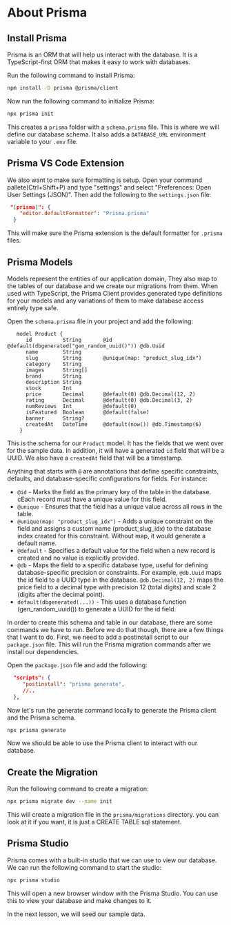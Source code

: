 # About Prisma

## Install Prisma

Prisma is an ORM that will help us interact with the database. It is a TypeScript-first ORM that makes it easy to work with databases.

Run the following command to install Prisma:

```bash
npm install -D prisma @prisma/client
```

Now run the following command to initialize Prisma:

```bash
npx prisma init
```

This creates a `prisma` folder with a `schema.prisma` file. This is where we will define our database schema. It also adds a `DATABASE_URL` environment variable to your `.env` file.

## Prisma VS Code Extension

We also want to make sure formatting is setup. Open your command pallete(Ctrl+Shift+P) and type "settings" and select "Preferences: Open User Settings (JSON)". Then add the following to the `settings.json` file:

```json
 "[prisma]": {
    "editor.defaultFormatter": "Prisma.prisma"
  }
```

This will make sure the Prisma extension is the default formatter for `.prisma` files.

## Prisma Models

Models represent the entities of our application domain, They also map to the tables of our database and we create our migrations from them. When used with TypeScript, the Prisma Client provides generated type definitions for your models and any variations of them to make database access entirely type safe.

Open the `schema.prisma` file in your project and add the following:

```prisma
   model Product {
      id          String       @id @default(dbgenerated("gen_random_uuid()")) @db.Uuid
      name        String
      slug        String       @unique(map: "product_slug_idx")
      category    String
      images      String[]
      brand       String
      description String
      stock       Int
      price       Decimal      @default(0) @db.Decimal(12, 2)
      rating      Decimal      @default(0) @db.Decimal(3, 2)
      numReviews  Int          @default(0)
      isFeatured  Boolean      @default(false)
      banner      String?
      createdAt   DateTime     @default(now()) @db.Timestamp(6)
    }
```

This is the schema for our `Product` model. It has the fields that we went over for the sample data. In addition, it will have a generated `id` field that will be a UUID. We also have a `createdAt` field that will be a timestamp.

Anything that starts with `@` are annotations that define specific constraints, defaults, and database-specific configurations for fields. For instance:

- `@id` - Marks the field as the primary key of the table in the database. cEach record must have a unique value for this field.
- `@unique` - Ensures that the field has a unique value across all rows in the table.
- `@unique(map: "product_slug_idx")` - Adds a unique constraint on the field and assigns a custom name (product_slug_idx) to the database index created for this constraint. Without map, it would generate a default name.
- `@default` - Specifies a default value for the field when a new record is created and no value is explicitly provided.
- `@db` - Maps the field to a specific database type, useful for defining database-specific precision or constraints. For example, `@db.Uuid` maps the id field to a UUID type in the database. `@db.Decimal(12, 2)` maps the price field to a decimal type with precision 12 (total digits) and scale 2 (digits after the decimal point).
- `default(dbgenerated(...))` - This uses a database function (gen_random_uuid()) to generate a UUID for the id field.

In order to create this schema and table in our database, there are some commands we have to run. Before we do that though, there are a few things that I want to do. First, we need to add a postinstall script to our `package.json` file. This will run the Prisma migration commands after we install our dependencies.

Open the `package.json` file and add the following:

```json
  "scripts": {
     "postinstall": "prisma generate",
     //..
  },
```

Now let's run the generate command locally to generate the Prisma client and the Prisma schema.

```bash
npx prisma generate
```

Now we should be able to use the Prisma client to interact with our database.

## Create the Migration

Run the following command to create a migration:

```bash
npx prisma migrate dev --name init
```

This will create a migration file in the `prisma/migrations` directory. you can look at it if you want, it is just a CREATE TABLE sql statement.

## Prisma Studio

Prisma comes with a built-in studio that we can use to view our database. We can run the following command to start the studio:

```bash
npx prisma studio
```

This will open a new browser window with the Prisma Studio. You can use this to view your database and make changes to it.

In the next lesson, we will seed our sample data.
